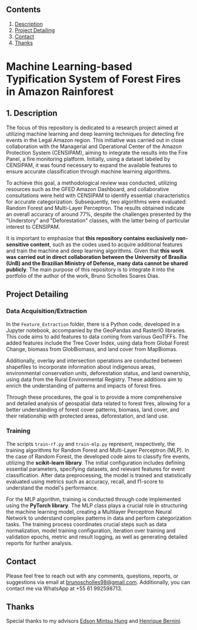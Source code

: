 ## Contents

1. [Description](#desc)
2. [Project Detailing](#det)
3. [Contact](#contact)
4. [Thanks](#thanks)

# Machine Learning-based Typification System of Forest Fires in Amazon Rainforest

<a name="desc"></a>
## 1. Description

The focus of this repository is dedicated to a research project aimed at utilizing machine learning and deep learning techniques for detecting fire events in the Legal Amazon region. This initiative was carried out in close collaboration with the Managerial and Operational Center of the Amazon Protection System (CENSIPAM), aiming to integrate the results into the Fire Panel, a fire monitoring platform. Initially, using a dataset labeled by CENSIPAM, it was found necessary to expand the available features to ensure accurate classification through machine learning algorithms.

To achieve this goal, a methodological review was conducted, utilizing resources such as the GFED Amazon Dashboard, and collaborative consultations were held with CENSIPAM to identify essential characteristics for accurate categorization. Subsequently, two algorithms were evaluated: Random Forest and Multi-Layer Perceptron. The results obtained indicate an overall accuracy of around 77%, despite the challenges presented by the "Understory" and "Deforestation" classes, with the latter being of particular interest to CENSIPAM.

It is important to emphasize that **this repository contains exclusively non-sensitive content**, such as the codes used to acquire additional features and train the machine and deep learning algorithms. Given that **this work was carried out in direct collaboration between the University of Brasília (UnB) and the Brazilian Ministry of Defense, many data cannot be shared publicly**. The main purpose of this repository is to integrate it into the portfolio of the author of the work, Bruno Scholles Soares Dias.

<a name="det"></a>
## Project Detailing

### Data Acquisition/Extraction

In the `Feature_Extraction` folder, there is a Python code, developed in a Jupyter notebook, accompanied by the GeoPandas and RasterIO libraries. This code aims to add features to data coming from various GeoTIFFs. The added features include the Tree Cover Index, using data from Global Forest Change, biomass from GlobBiomass, and land cover from MapBiomas.

Additionally, overlay and intersection operations are conducted between shapefiles to incorporate information about indigenous areas, environmental conservation units, deforestation status, and land ownership, using data from the Rural Environmental Registry. These additions aim to enrich the understanding of patterns and impacts of forest fires.

Through these procedures, the goal is to provide a more comprehensive and detailed analysis of geospatial data related to forest fires, allowing for a better understanding of forest cover patterns, biomass, land cover, and their relationship with protected areas, deforestation, and land use.

### Training

The scripts `train-rf.py` and `train-mlp.py` represent, respectively, the training algorithms for Random Forest and Multi-Layer Perceptron (MLP). In the case of Random Forest, the developed code aims to classify fire events, utilizing the **scikit-learn library**. The initial configuration includes defining essential parameters, specifying datasets, and relevant features for event classification. After data preprocessing, the model is trained and statistically evaluated using metrics such as accuracy, recall, and f1-score to understand the model's performance.

For the MLP algorithm, training is conducted through code implemented using the **PyTorch library**. The MLP class plays a crucial role in structuring the machine learning model, creating a Multilayer Perceptron Neural Network to understand complex patterns in data and perform categorization tasks. The training process coordinates crucial steps such as data normalization, model training configuration, iteration over training and validation epochs, metric and result logging, as well as generating detailed reports for further analysis.

<a name="contact"></a>
## Contact

Please feel free to reach out with any comments, questions, reports, or suggestions via email at brunoscholles98@gmail.com. Additionally, you can contact me via WhatsApp at +55 61 992598713.

<a name="thanks"></a>
## Thanks

Special thanks to my advisors [Edson Mintsu Hung](http://ft.unb.br/index.php?option=com_pessoas&view=pessoas&layout=perfil&id=143) and [Henrique Bernini](https://www.linkedin.com/in/henrique-bernini-01345735/?originalSubdomain=br).
